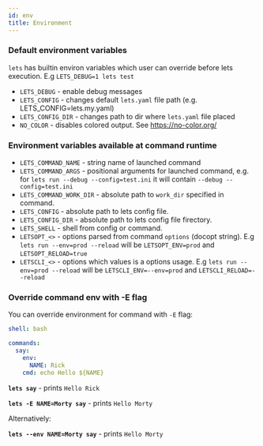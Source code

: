 ```yaml
---
id: env
title: Environment
---
```


### Default environment variables

`lets` has builtin environ variables which user can override before lets execution. E.g `LETS_DEBUG=1 lets test`

* `LETS_DEBUG` - enable debug messages
* `LETS_CONFIG` - changes default `lets.yaml` file path (e.g. LETS_CONFIG=lets.my.yaml)
* `LETS_CONFIG_DIR` - changes path to dir where `lets.yaml` file placed
* `NO_COLOR` - disables colored output. See https://no-color.org/

### Environment variables available at command runtime

* `LETS_COMMAND_NAME` - string name of launched command
* `LETS_COMMAND_ARGS` - positional arguments for launched command, e.g. for `lets run --debug --config=test.ini` it will contain `--debug --config=test.ini`
* `LETS_COMMAND_WORK_DIR` - absolute path to `work_dir` specified in command.
* `LETS_CONFIG` - absolute path to lets config file.
* `LETS_CONFIG_DIR` - absolute path to lets config file firectory.
* `LETS_SHELL` - shell from config or command.
* `LETSOPT_<>` - options parsed from command `options` (docopt string). E.g `lets run --env=prod --reload` will be `LETSOPT_ENV=prod` and `LETSOPT_RELOAD=true`
* `LETSCLI_<>` - options which values is a options usage. E.g `lets run --env=prod --reload` will be `LETSCLI_ENV=--env=prod` and `LETSCLI_RELOAD=--reload`

### Override command env with -E flag

You can override environment for command with `-E` flag:

```yaml
shell: bash

commands:
  say:
    env:
      NAME: Rick
    cmd: echo Hello ${NAME}
```

**`lets say`** - prints `Hello Rick`

**`lets -E NAME=Morty say`** - prints `Hello Morty`

Alternatively:

**`lets --env NAME=Morty say`** - prints `Hello Morty`
